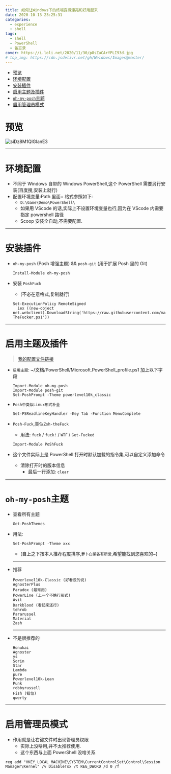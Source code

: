 ```yaml
---
title: 如何让Windows下的终端变得漂亮和好用起来
date: 2020-10-13 23:25:31
categories:
  - experience
  - shell
tags:
  - shell
  - PowerShell
  - 备忘录
cover: https://i.loli.net/2020/11/30/p8sZuCArYPLI93d.jpg
# top_img: https://cdn.jsdelivr.net/gh/Weidows/Images@master/
---
```


<!--
 * @Author: Weidows
 * @LastEditors: Weidows
 * @LastEditTime: 2021-03-11 23:48:26
 * @FilePath: \Weidowsd:\Game\Github\Blog-private\source\_posts\experience\shell\pwsh.md
-->

- [预览](#预览)
- [环境配置](#环境配置)
- [安装插件](#安装插件)
- [启用主题及插件](#启用主题及插件)
- [`oh-my-posh`主题](#oh-my-posh主题)
- [启用管理员模式](#启用管理员模式)

# 预览

![siDz8M1QlGIanE3](https://i.loli.net/2020/11/30/L26PcmM3KnW9YfT.jpg)

---

# 环境配置

- 不同于 Windows 自带的 Windows PowerShell,这个 PowerShell 需要另行安装(百度搜,安装上就行)
- 配置环境变量:Path 里面+ 格式参照如下:
  - `D:\Game\Demo\PowerShell\`
  - 如果用 VScode 的话,实际上不设置环境变量也行,因为在 VScode 内需要指定 powershell 路径
  - Scoop 安装全自动,不需要配置.

---

# 安装插件

- `oh-my-posh` (Posh 增强主题) && `posh-git` (用于扩展 Posh 里的 Git)

  ```
  Install-Module oh-my-posh
  ```

- 安装 `PoshFuck`

  - (不必在意格式,复制就行)

  ```
  Set-ExecutionPolicy RemoteSigned
    iex ((new-object net.webclient).DownloadString('https://raw.githubusercontent.com/mattparkes/PoShFuck/master/Install-TheFucker.ps1'))
  ```

---

# 启用主题及插件

> [我的配置文件链接](https://github.com/Weidows/Programming-Configuration/blob/master/PowerShell/Microsoft.PowerShell_profile.ps1)

- `启用主题`: ~/文档/PowerShell/Microsoft.PowerShell_profile.ps1 加上以下字段

  ```
  Import-Module oh-my-posh
  Import-Module posh-git
  Set-PoshPrompt -Theme powerlevel10k_classic
  ```

- `Posh中类似Linux形式补全`

  ```
  Set-PSReadlineKeyHandler -Key Tab -Function MenuComplete
  ```

- `Posh-Fuck`,类似`Zsh-theFuck`

  - 用法: `fuck` / `fuck!` / `WTF` / `Get-Fucked`

  ```
  Import-Module PoShFuck
  ```

- 这个文件实际上是 PowerShell 打开时默认加载的指令集,可以自定义添加命令
  - 清除打开时的版本信息
    - 最后一行添加: `clear`

---

# `oh-my-posh`主题

- 查看所有主题

  ```shell
  Get-PoshThemes
  ```

- 用法:

  ```shell
  Set-PoshPrompt -Theme xxx
  ```

  - (自上之下按本人推荐程度排序,`萝卜白菜各有所爱`,希望能找到您喜欢的~)

  ***

- 推荐

  ```
  Powerlevel10k-Classic (好看没的说)
  AgnosterPlus
  Paradox (最常用)
  PowerLine (上一个不换行形式)
  Avit
  Darkblood (看起来还行)
  tehrob
  Pararussel
  Material
  Zash
  ```

  ***

- 不是很推荐的

  ```
  Honukai
  Agnoster
  ys
  Sorin
  Star
  Lambda
  pure
  Powerlevel10k-Lean
  Punk
  robbyrussell
  Fish (错位)
  qwerty
  ```

---

# 启用管理员模式

- 作用就是让右键文件时出现管理员权限
  - 实际上没啥用,并不太推荐使用.
  - 这个东西与上面 PowerShell 没啥关系

```
reg add "HKEY_LOCAL_MACHINE\SYSTEM\CurrentControlSet\Control\Session Manager\Kernel" /v DisableTsx /t REG_DWORD /d 0 /f
```
